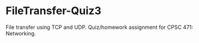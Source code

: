 FileTransfer-Quiz3
==================

File transfer using TCP and UDP. Quiz/homework assignment for CPSC 471: Networking.